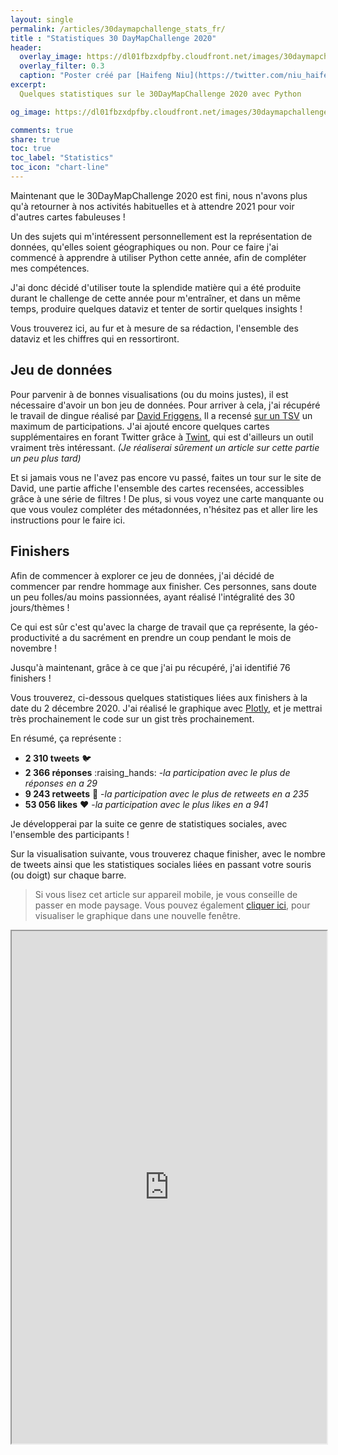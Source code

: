 ```yaml
---
layout: single
permalink: /articles/30daymapchallenge_stats_fr/  
title : "Statistiques 30 DayMapChallenge 2020"   
header:
  overlay_image: https://dl01fbzxdpfby.cloudfront.net/images/30daymapchallenge_stats/30dmc_stats_header.webp
  overlay_filter: 0.3
  caption: "Poster créé par [Haifeng Niu](https://twitter.com/niu_haifeng)"
excerpt:
  Quelques statistiques sur le 30DayMapChallenge 2020 avec Python

og_image: https://dl01fbzxdpfby.cloudfront.net/images/30daymapchallenge_stats/30dmc_stats_header.webp

comments: true
share: true
toc: true
toc_label: "Statistics"
toc_icon: "chart-line"
---
```


Maintenant que le 30DayMapChallenge 2020 est fini, nous n'avons plus qu'à retourner à nos activités habituelles et à attendre 2021 pour voir d'autres cartes fabuleuses !

Un des sujets qui m'intéressent personnellement est la représentation de données, qu'elles soient géographiques ou non. Pour ce faire j'ai commencé à apprendre à utiliser Python cette année, afin de compléter mes compétences.

J'ai donc décidé d'utiliser toute la splendide matière qui a été produite durant le challenge de cette année pour m'entraîner, et dans un même temps, produire quelques dataviz et tenter de sortir quelques insights !

Vous trouverez ici, au fur et à mesure de sa rédaction, l'ensemble des dataviz et les chiffres qui en ressortiront.

## Jeu de données

Pour parvenir à de bonnes visualisations (ou du moins justes), il est nécessaire d'avoir un bon jeu de données. Pour arriver à cela, j'ai récupéré le travail de dingue réalisé par [David Friggens.](https://twitter.com/dakvid) Il a recensé [sur un TSV](https://david.frigge.nz/30DayMapChallenge2020/) un maximum de participations. J'ai ajouté encore quelques cartes supplémentaires en forant Twitter grâce à [Twint](https://github.com/twintproject/twint), qui est d'ailleurs un outil vraiment très intéressant. _(Je réaliserai sûrement un article sur cette partie un peu plus tard)_

Et si jamais vous ne l'avez pas encore vu passé, faites un tour sur le site de David, une partie affiche l'ensemble des cartes recensées, accessibles grâce à une série de filtres ! De plus, si vous voyez une carte manquante ou que vous voulez compléter des métadonnées, n'hésitez pas et aller lire les instructions pour le faire ici.

## Finishers

Afin de commencer à explorer ce jeu de données, j'ai décidé de commencer par rendre hommage aux finisher. Ces personnes, sans doute un peu folles/au moins passionnées, ayant réalisé l'intégralité des 30 jours/thèmes !

Ce qui est sûr c'est qu'avec la charge de travail que ça représente, la géo-productivité a du sacrément en prendre un coup pendant le mois de novembre !

Jusqu'à maintenant, grâce à ce que j'ai pu récupéré, j'ai identifié 76 finishers !

Vous trouverez, ci-dessous quelques statistiques liées aux finishers à la date du 2 décembre 2020. J'ai réalisé le graphique avec [Plotly](https://plotly.com/), et je mettrai très prochainement le code sur un gist très prochainement.

En résumé, ça représente :

- **2 310 tweets** :bird:
- **2 366 réponses** :raising_hands: -_la participation avec le plus de réponses en a 29_
- **9 243 retweets** :incoming_envelope: -_la participation avec le plus de retweets en a 235_
- **53 056 likes** :heart: -_la participation avec le plus likes en a 941_

Je développerai par la suite ce genre de statistiques sociales, avec l'ensemble des participants !

Sur la visualisation suivante, vous trouverez chaque finisher, avec le nombre de tweets ainsi que les statistiques sociales liées en passant votre souris (ou doigt) sur chaque barre.

>Si vous lisez cet article sur appareil mobile, je vous conseille de passer en mode paysage.
>Vous pouvez également [cliquer ici](https://aurelienchaumet.github.io/data/30daymapchallenge_stats/finisher_stats.html), pour visualiser le graphique dans une nouvelle fenêtre.

<iframe width="100%" height="820"
    src="https://aurelienchaumet.github.io/data/30daymapchallenge_stats/finisher_stats.html">
</iframe>
